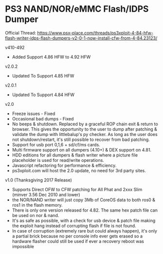 # PS3 NAND/NOR/eMMC Flash/IDPS Dumper

Official Thread:
https://www.psx-place.com/threads/ps3xploit-4-84-hfw-flash-writer-idps-flash-dumpers-v2-0-1-now-install-cfw-from-4-84.23123/

v410-492

* Added Support 4.86 HFW to 4.92 HFW


v2.0.2

* Updated To Support 4.85 HFW


v2.0.1

* Updated To Support 4.84 HFW


v2.0

* Freeze issues - Fixed
* Occasional bad dumps - Fixed
* No beeps & shutdown. Replaced by a graceful ROP chain exit & return to browser. This gives the opportunity to the user to dump after patching & validate the dump with littlebalup's py checker. As long as the user does not shutdown/restart, it's still possible to recover from bad patching.
* Support for usb port 0,1,6 + sd/cf/ms cards.
* Multi firmware support on all dumpers (4.10+) & DEX support on 4.81.
* HDD editions for all dumpers & flash writer where a picture file placeholder is used for read/write operations.
* Javascript refactoring for performance & efficiency.
* ps3xploit.com will host the 2.0 update, no need for 3rd party sites.


v1.0 (Thanksgiving 2017 Release)

* Supports Direct OFW to CFW patching for All Phat and 2xxx Slim (minver 3.56 Dec 2010 and lower)
* the NOR/NAND writer will just copy 3Mb of CoreOS data to both ros0 & ros1 in the flash memory.
* There is only one version released for 4.82. The same hex patch file can be used on nor & nand.
* It's as safe as possible, with a check for usb device & patch file making the exploit hang instead of corrupting flash if file is not found.
* In case of corruption (extremely rare but could always happen), it's only a partial brick because no per console info ever gets erased so a hardware flasher could still be used if ever a recovery reboot was impossible
